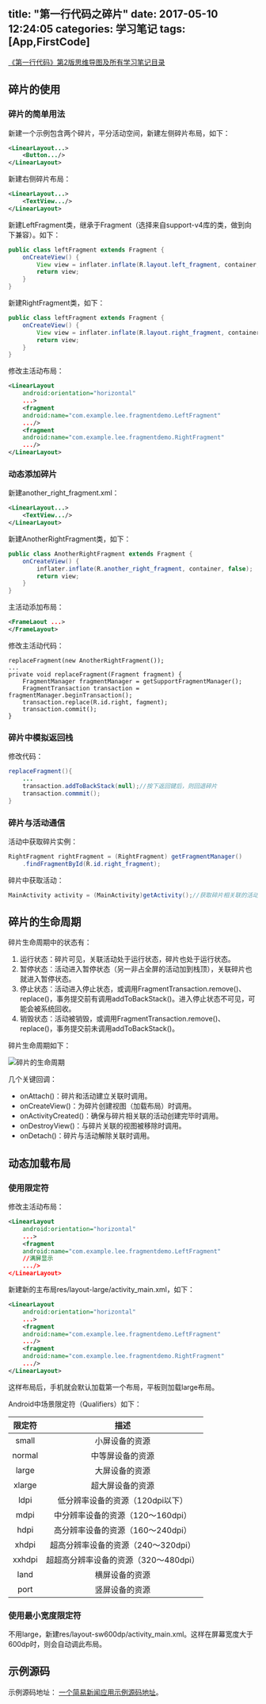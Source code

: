 title: "第一行代码之碎片"
date: 2017-05-10 12:24:05
categories: 学习笔记
tags: [App,FirstCode]
---
[《第一行代码》第2版思维导图及所有学习笔记目录](http://huaqianlee.github.io/2017/03/24/FirstCode/The-departure-of-FirstCode-learning-notes/)

## 碎片的使用
### 碎片的简单用法
新建一个示例包含两个碎片，平分活动空间，新建左侧碎片布局，如下：
```xml
<LinearLayout...>
	<Button.../>
</LinearLayout>
```
<!--more-->
新建右侧碎片布局：
```xml
<LinearLayout...>
	<TextView.../>
</LinearLayout>
```
新建LeftFragment类，继承于Fragment（选择来自support-v4库的类，做到向下兼容）。如下：
```java
public class leftFragment extends Fragment {
	onCreateView() {
		View view = inflater.inflate(R.layout.left_fragment, container, false);
		return view;
	}
}
```
新建RightFragment类，如下：
```java
public class leftFragment extends Fragment {
	onCreateView() {
		View view = inflater.inflate(R.layout.right_fragment, container, false);
		return view;
	}
}
```
修改主活动布局：
```xml
<LinearLayout
	android:orientation="horizontal"	
	...>
	<fragment
	android:name="com.example.lee.fragmentdemo.LeftFragment"	
	.../>
	<fragment
	android:name="com.example.lee.fragmentdemo.RightFragment"	
	.../>
</LinearLayout>
```
### 动态添加碎片
新建another_right_fragment.xml：
```xml
<LinearLayout...>
	<TextView.../>
</LinearLayout>
```
新建AnotherRightFragment类，如下：
```java
public class AnotherRightFragment extends Fragment {
	onCreateView() {
		inflater.inflate(R.another_right_fragment, container, false);
		return view;
	}
}
```
主活动添加布局：
```xml
<FrameLaout ...>
</FrameLayout>
```
修改主活动代码：
```
replaceFragment(new AnotherRightFragment());
...
private void replaceFragment(Fragment fragment) {
	FragmentManager fragmentManager = getSupportFragmentManager();
	FragmentTransaction transaction = fragmentManager.beginTransaction();
	transaction.replace(R.id.right, fagment);
	transaction.commit();
}
```
### 碎片中模拟返回栈
修改代码：
```java
replaceFragment(){
	...
	transaction.addToBackStack(null);//按下返回键后，则回退碎片
	transaction.commmit();
}
```
### 碎片与活动通信
活动中获取碎片实例：
```java
RightFragment rightFragment = (RightFragment) getFragmentManager()
	.findFragmentById(R.id.right_fragment);
```
碎片中获取活动：
```java
MainActivity activity = (MainActivity)getActivity();//获取碎片相关联的活动实例
```
## 碎片的生命周期
碎片生命周期中的状态有：
1. 运行状态：碎片可见，关联活动处于运行状态，碎片也处于运行状态。
2. 暂停状态：活动进入暂停状态（另一非占全屏的活动加到栈顶），关联碎片也就进入暂停状态。
3. 停止状态：活动进入停止状态，或调用FragmentTransaction.remove()、replace()，事务提交前有调用addToBackStack()。进入停止状态不可见，可能会被系统回收。
4. 销毁状态：活动被销毁，或调用FragmentTransaction.remove()、replace()，事务提交前未调用addToBackStack()。

碎片生命周期如下：

![碎片的生命周期](image/fragment_lifecycle.png)

几个关键回调：
* onAttach()：碎片和活动建立关联时调用。
* onCreateView()：为碎片创建视图（加载布局）时调用。
* onActivityCreated()：确保与碎片相关联的活动创建完毕时调用。
* onDestroyView()：与碎片关联的视图被移除时调用。
* onDetach()：碎片与活动解除关联时调用。

## 动态加载布局
### 使用限定符

修改主活动布局：
```xml
<LinearLayout
	android:orientation="horizontal"	
	...>
	<fragment
	android:name="com.example.lee.fragmentdemo.LeftFragment"
	//满屏显示	
	.../>
</LinearLayout>
```
新建新的主布局res/layout-large/activity_main.xml，如下：
```xml
<LinearLayout
	android:orientation="horizontal"	
	...>
	<fragment
	android:name="com.example.lee.fragmentdemo.LeftFragment"	
	.../>
	<fragment
	android:name="com.example.lee.fragmentdemo.RightFragment"	
	.../>
</LinearLayout>
```
这样布局后，手机就会默认加载第一个布局，平板则加载large布局。

Android中场景限定符（Qualifiers）如下：

|限定符|描述|
|:----:|:--:|
|small|小屏设备的资源|
|normal|中等屏设备的资源|
|large|大屏设备的资源|
|xlarge|超大屏设备的资源|
|ldpi|低分辨率设备的资源（120dpi以下）|
|mdpi|中分辨率设备的资源（120～160dpi）|
|hdpi|高分辨率设备的资源（160～240dpi）|
|xhdpi|超高分辨率设备的资源（240～320dpi）|
|xxhdpi|超超高分辨率设备的资源（320～480dpi）|
|land|横屏设备的资源|
|port|竖屏设备的资源|


### 使用最小宽度限定符
不用large，新建res/layout-sw600dp/activity_main.xml。这样在屏幕宽度大于600dp时，则会自动调此布局。

## 示例源码
示例源码地址： [一个简易新闻应用示例源码地址](https://github.com/huaqianlee/AndroidDemo/tree/master/FirstCode/chapter4/FragmentBestPractice)。



































